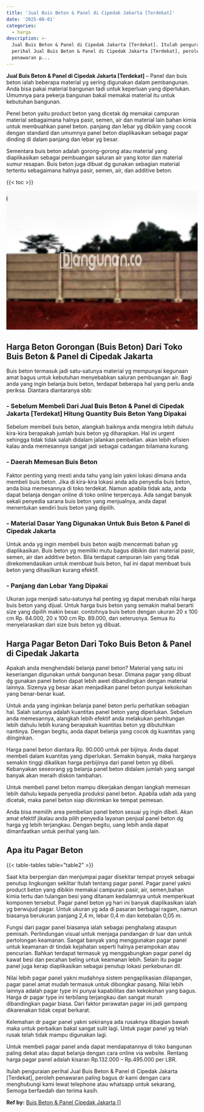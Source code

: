 ```yaml
---
title: 'Jual Buis Beton & Panel di Cipedak Jakarta [Terdekat]'
date: '2025-08-01'
categories:
  - harga
description: >-
  Jual Buis Beton & Panel di Cipedak Jakarta [Terdekat]. Itulah penguraian
  perihal Jual Buis Beton & Panel di Cipedak Jakarta [Terdekat], peroleh
  penawaran p...
---
```


**Jual Buis Beton & Panel di Cipedak Jakarta \[Terdekat\]** – Panel dan buis beton ialah beberapa material yg sering digunakan dalam pembangunan. Anda bisa pakai material bangunan tadi untuk keperluan yang diperlukan. Umumnya para pekerja bangunan bakal memakai material itu untuk kebutuhan bangunan.

Penel beton yaitu product beton yang dicetak dg memakai campuran material sebagaimana halnya pasir, semen, air dan material lain bahan kimia untuk membuahkan panel beton. panjang dan lebar yg dibikin yang cocok dengan standard dan umumnya panel beton diaplikasikan sebagai pagar dinding di dalam panjang dan lebar yg besar.

Sementara buis beton adalah gorong-gorong atau material yang diaplikasikan sebagai pembuangan saluran air yang kotor dan material sumur resapan. Buis beton juga dibuat dg gunakan sebagian material tertentu sebagaimana halnya pasir, semen, air, dan additive beton.

{{< toc >}}

![Jual Buis Beton & Panel di Cipedak Jakarta [Terdekat]](/images/jual-panel-buis-beton-murah-50.png)

## Harga Beton Gorongan (Buis Beton) Dari Toko Buis Beton & Panel di Cipedak Jakarta

Buis beton termasuk jadi satu-satunya material yg mempunyai kegunaan amat bagus untuk kebutuhan menyebabkan saluran pembuangan air. Bagi anda yang ingin belanja buis beton, terdapat beberapa hal yang perlu anda periksa. Diantara diantaranya sbb:

### \- Sebelum Membeli Dari Jual Buis Beton & Panel di Cipedak Jakarta \[Terdekat\] Hitung Quantity Buis Beton Yang Dipakai

Sebelum membeli buis beton, alangkah baiknya anda mengira lebih dahulu kira-kira berapakah jumlah buis beton yg diharapkan. Hal ini urgent sehingga tidak tidak salah didalam jalankan pembelian. akan lebih efisien kalau anda memesannya sangat jadi sebagai cadangan bilamana kurang.

### \- Daerah Memesan Buis Beton

Faktor penting yang mesti anda tahu yang lain yakni lokasi dimana anda membeli buis beton. Jika di kira-kira lokasi anda ada penyedia buis beton, anda bisa memesannya di toko terdekat. Namun apabila tidak ada, anda dapat belanja dengan online di toko online terpercaya. Ada sangat banyak sekali penyedia sarana buis beton yang menjualnya, anda dapat menentukan sendiri buis beton yang dipilih.

### \- Material Dasar Yang Digunakan Untuk Buis Beton & Panel di Cipedak Jakarta

Untuk anda yg ingin membeli buis beton wajib mencermati bahan yg diaplikasikan. Buis beton yg memiliki mutu bagus dibikin dari material pasir, semen, air dan additive beton. Bila terdapat campuran lain yang tidak direkomendasikan untuk membuat buis beton, hal ini dapat membuat buis beton yang dihasilkan kurang efektif.

### \- Panjang dan Lebar Yang Dipakai

Ukuran juga menjadi satu-satunya hal penting yg dapat merubah nilai harga buis beton yang dijual. Untuk harga buis beton yang semakin mahal berarti size yang dipilih makin besar. contohnya buis beton dengan ukuran 20 x 100 cm Rp. 64.000, 20 x 100 cm Rp. 89.000, dan seterusnya. Semua itu menyelaraskan dari size buis beton yg dibuat.

## Harga Pagar Beton Dari Toko Buis Beton & Panel di Cipedak Jakarta

Apakah anda menghendaki belanja panel beton? Material yang satu ini keseriangan digunakan untuk bangunan besar. Dimana pagar yang dibuat dg gunakan panel beton dapat lebih awet dibandingkan dengan material lainnya. Sizenya yg besar akan menjadikan panel beton punyai kekokohan yang benar-benar kuat.

Untuk anda yang inginkan belanja panel beton perlu perhatikan sebagian hal. Salah satunya adalah kuantitas panel beton yang diperlukan. Sebelum anda memesannya, alangkah lebih efektif anda melakukan perhitungan lebih dahulu lebih kurang berapakah kuantitas beton yg dibutuhkan nantinya. Dengan begitu, anda dapat belanja yang cocok dg kuantitas yang diinginkan.

Harga panel beton diantara Rp. 90.000 untuk per bijinya. Anda dapat membeli dalam kuantitas yang diperlukan. Semakin banyak, maka harganya semakin tinggi dikalikan harga perbijinya dari panel beton yg dibeli. Kebanyakan seseorang yg belanja panel beton didalam jumlah yang sangat banyak akan meraih diskon tambahan.

Untuk membeli panel beton mampu dikerjakan dengan langkah memesan lebih dahulu kepada penyedia produksi panel beton. Apabila udah ada yang dicetak, maka panel beton siap dikirimkan ke tempat pemesan.

Anda bisa memilih area pembelian panel beton sesuai yg ingin dibeli. Akan amat efektif jikalau anda pilih penyedia layanan penjual panel beton dg harga yg lebih terjangkau. Dengan begitu, uang lebih anda dapat dimanfaatkan untuk perihal yang lain.

## Apa itu Pagar Beton

{{< table-tables table="table2" >}}

Saat kita berpergian dan menjumpai pagar disekitar tempat proyek sebagai penutup lingkungan seklitar Itulah tentang pagar panel. Pagar panel yakni product beton yang dibikin memakai campuran pasir, air, semen,bahan kimia tertu dan tulangan besi yang ditanam kedalamnya untuk memperkuat komponen tersebut. Pagar panel beton yg hari ini banyak diaplikasikan ialah yg berwujud pagar. Untuk ukuran yg ada di pasaran berbagai ragam, namun biasanya berukuran panjang 2,4 m, lebar 0,4 m dan ketebalan 0,05 m.

Fungsi dari pagar panel biasanya ialah sebagai penghalang ataupun pemisah. Perlindungan visual untuk menjaga pandangan dr luar dan untuk pertolongan keamanan. Sangat banyak yang menggunakan pagar panel untuk keamanan dr tindak kejahatan seperti halnya perampokan atau pencurian. Bahkan terdapat termasuk yg menggabungkan pagar panel dg kawat besi dan pecahan beling untuk keamanan lebih. Selain itu pagar panel juga kerap diaplikasikan sebagai penutup lokasi perkebunan dll.

Nilai lebih pagar panel yakni mudahnya sistem pengaplikasian dilapangan, pagar panel amat mudah termasuk untuk dibongkar pasang. Nilai lebih lainnya adalah pagar type ini punyai kapabilitas dan kekokohan yang bagus. Harga dr pagar type ini terbilang terjangkau dan sangat murah dibandingkan pagar biasa. Dari faktor perawatan pagar ini jadi gampang dikarenakan tidak cepat berkarat.

Kelemahan dr pagar panel yakni sekiranya ada rusaknya dibagian bawah maka untuk perbaikan bakal sangat sulit lagi. Untuk pagar panel yg telah rusak telah tidak mampu digunakan lagi.

Untuk membeli pagar panel anda dapat mendapatannya di toko bangunan paling dekat atau dapat belanja dengan cara online via website. Rentang harga pagar panel adalah kisaran Rp.132.000 – Rp.495.000 per LBR.

Itulah penguraian perihal Jual Buis Beton & Panel di Cipedak Jakarta \[Terdekat\], peroleh penawaran paling bagus dr kami dengan cara menghubungi kami lewat telephone atau whatsapp untuk sekarang, Semoga berfaedah dan terima kasih.

**Ref by:** [Buis Beton & Panel Cipedak Jakarta []](https://id.wikipedia.org/wiki/Buis)
